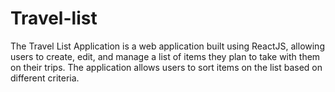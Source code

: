 # Travel-list
The Travel List Application is a web application built using ReactJS, allowing users to create, edit, and manage a list of items they plan to take with them on their trips.
 The application allows users to sort items on the list based on different criteria.
